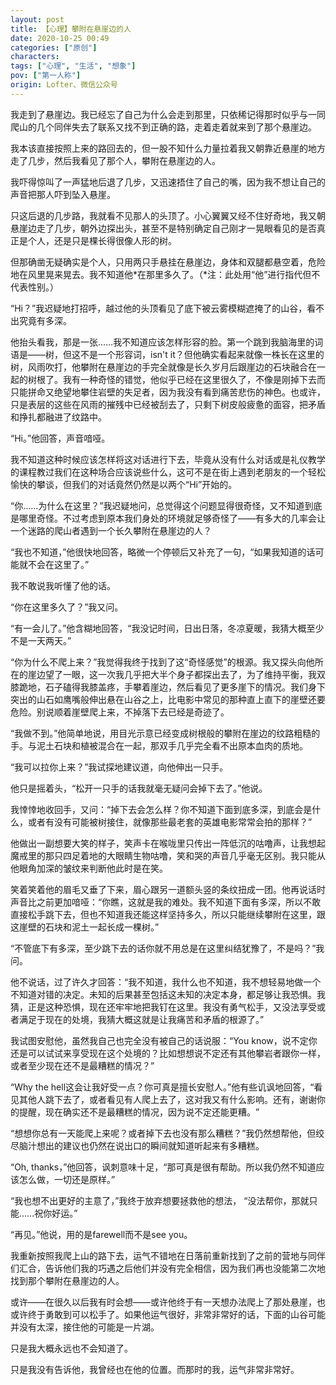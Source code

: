 ```yaml
---
layout: post
title: 【心理】攀附在悬崖边的人
date: 2020-10-25 00:49
categories: ["原创"]
characters: 
tags: ["心理", "生活", "想象"]
pov: ["第一人称"]
origin: Lofter、微信公众号
---
```


我走到了悬崖边。我已经忘了自己为什么会走到那里，只依稀记得那时似乎与一同爬山的几个同伴失去了联系又找不到正确的路，走着走着就来到了那个悬崖边。

我本该直接按照上来的路回去的，但一股不知什么力量拉着我又朝靠近悬崖的地方走了几步，然后我看见了那个人，攀附在悬崖边的人。

我吓得惊叫了一声猛地后退了几步，又迅速捂住了自己的嘴，因为我不想让自己的声音把那人吓到坠入悬崖。

只这后退的几步路，我就看不见那人的头顶了。小心翼翼又经不住好奇地，我又朝悬崖边走了几步，朝外边探出头，甚至不是特别确定自己刚才一晃眼看见的是否真正是个人，还是只是棵长得很像人形的树。

但那确凿无疑确实是个人，只用两只手悬挂在悬崖边，身体和双腿都悬空着，危险地在风里晃来晃去。我不知道他\*在那里多久了。（\*注：此处用“他”进行指代但不代表性别。）

“Hi？”我迟疑地打招呼，越过他的头顶看见了底下被云雾模糊遮掩了的山谷，看不出究竟有多深。

他抬头看我，那是一张……我不知道应该怎样形容的脸。第一个跳到我脑海里的词语是——树，但这不是一个形容词，isn't it？但他确实看起来就像一株长在这里的树，风雨吹打，他攀附在悬崖边的手完全就像是长久岁月后跟崖边的石块融合在一起的树根了。我有一种奇怪的错觉，他似乎已经在这里很久了，不像是刚掉下去而只能拼命又绝望地攀住岩壁的失足者，因为我没有看到痛苦悲伤的神色。也或许，只是表层的这些在风雨的摧残中已经被刮去了，只剩下树皮般疲惫的面容，把矛盾和挣扎都融进了纹路中。

“Hi。”他回答，声音喑哑。

我不知道这种时候应该怎样将这对话进行下去，毕竟从没有什么对话或是礼仪教学的课程教过我们在这种场合应该说些什么，这可不是在街上遇到老朋友的一个轻松愉快的攀谈，但我们的对话竟然仍然是以两个“Hi”开始的。

“你……为什么在这里？”我迟疑地问，总觉得这个问题显得很奇怪，又不知道到底是哪里奇怪。不过考虑到原本我们身处的环境就足够奇怪了——有多大的几率会让一个迷路的爬山者遇到一个长久攀附在悬崖边的人？

“我也不知道，”他很快地回答，略微一个停顿后又补充了一句，“如果我知道的话可能就不会在这里了。”

我不敢说我听懂了他的话。

“你在这里多久了？”我又问。

“有一会儿了。”他含糊地回答，“我没记时间，日出日落，冬凉夏暖，我猜大概至少不是一天两天。”

“你为什么不爬上来？”我觉得我终于找到了这“奇怪感觉”的根源。我又探头向他所在的崖边望了一眼，这一次我几乎把大半个身子都探出去了，为了维持平衡，我双膝跪地，石子磕得我膝盖疼，手攀着崖边，然后看见了更多崖下的情况。我们身下突出的山石如鹰嘴般伸出悬在山谷之上，比电影中常见的那种直上直下的崖壁还要危险。别说顺着崖壁爬上来，不掉落下去已经是奇迹了。

“我做不到。”他简单地说，用目光示意已经变成树根般的攀附在崖边的纹路粗糙的手。与泥土石块和植被混合在一起，那双手几乎完全看不出原本血肉的质地。

“我可以拉你上来？”我试探地建议道，向他伸出一只手。

他只是摇着头，“松开一只手的话我就毫无疑问会掉下去了。”他说。

我悻悻地收回手，又问：“掉下去会怎么样？你不知道下面到底多深，到底会是什么，或者有没有可能被树接住，就像那些最老套的英雄电影常常会拍的那样？”

他做出一副想要大笑的样子，笑声卡在喉咙里只传出一阵低沉的咕噜声，让我想起魔戒里的那只四足着地的大眼睛生物咕噜，笑和哭的声音几乎毫无区别。我只能从他眼角加深的皱纹来判断他此时是在笑。

笑着笑着他的眉毛又垂了下来，眉心跟另一道额头竖的条纹扭成一团。他再说话时声音比之前更加喑哑：“你瞧，这就是我的难处。我不知道下面有多深，所以不敢直接松手跳下去，但也不知道我还能这样坚持多久，所以只能继续攀附在这里，跟这崖壁的石块和泥土一起长成一棵树。”

“不管底下有多深，至少跳下去的话你就不用总是在这里纠结犹豫了，不是吗？”我问。

他不说话，过了许久才回答：“我不知道，我什么也不知道，我不想轻易地做一个不知道对错的决定。未知的后果甚至包括这未知的决定本身，都足够让我恐惧。我猜，正是这种恐惧，现在还牢牢地把我钉在这里。我没有勇气松手，又没法享受或者满足于现在的处境，我猜大概这就是让我痛苦和矛盾的根源了。”

我试图安慰他，虽然我自己也完全没有被自己的话说服：“You know，说不定你还是可以试试来享受现在这个处境的？比如想想说不定还有其他攀岩者跟你一样，或者至少现在还不是最糟糕的情况？”

“Why the hell这会让我好受一点？​你可真是擅长安慰人。”他有些讥讽地回答，“看见其他人跳下去了，或者看见有人爬上去了，这对我又有什么影响。还有，谢谢你的提醒，现在确实还不是最糟糕的情况，因为说不定还能更糟。​”

“想想你总有一天能爬上来呢？或者掉下去也没有那么糟糕？”我仍然想帮他，但绞尽脑汁想出的建议也仍然在说出口的瞬间就知道听起来有多糟糕。

“Oh, thanks，”他回答，讽刺意味十足，“那可真是很有帮助。所以我仍然不知道应该怎么做，一切还是原样。”

“我也想不出更好的主意了，”我终于放弃想要拯救他的想法， “没法帮你，那就只能……祝你好运。”

“再见。”他说，用的是farewell而不是see you。

我重新按照我爬上山的路下去，运气不错地在日落前重新找到了之前的营地与同伴们汇合，告诉他们我的巧遇之后他们并没有完全相信，因为我们再也没能第二次地找到那个攀附在悬崖边的人。

或许——在很久以后我有时会想——或许他终于有一天想办法爬上了那处悬崖，也或许终于勇敢到可以松手了。如果他运气很好，非常非常好的话，下面的山谷可能并没有太深，接住他的可能是一片湖。

只是我大概永远也不会知道了。

只是我没有告诉他，我曾经也在他的位置。而那时的我，运气非常非常好。
